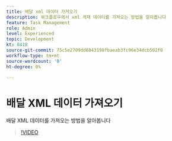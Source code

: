 ```yaml
---
title: 배달 xml 데이터 가져오기
description: 워크플로우에서 xml 게재 데이터를 가져오는 방법을 알아봅니다
feature: Task Management
role: Admin
level: Experienced
topic: Development
kt: 8418
source-git-commit: 75c5e2709dd6043198fbaeab3fc96e34dcb502f0
workflow-type: tm+mt
source-wordcount: '0'
ht-degree: 0%

---
```



# 배달 XML 데이터 가져오기

배달 XML 데이터를 가져오는 방법을 알아봅니다

>[!VIDEO](https://video.tv.adobe.com/v/335949?quality=12)
